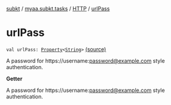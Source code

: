 [subkt](../../index.md) / [myaa.subkt.tasks](../index.md) / [HTTP](index.md) / [urlPass](./url-pass.md)

# urlPass

`val urlPass: `[`Property`](https://docs.gradle.org/current/javadoc/org/gradle/api/provider/Property.html)`<`[`String`](https://kotlinlang.org/api/latest/jvm/stdlib/kotlin/-string/index.html)`>` [(source)](https://github.com/Myaamori/SubKt/blob/0.1.11/src/main/kotlin/myaa/subkt/tasks/tasks.kt#L1346)

A password for https://username:password@example.com style authentication.

**Getter**

A password for https://username:password@example.com style authentication.

